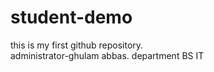 # student-demo
this is my first github repository.
<br>
administrator-ghulam abbas. department BS IT 
<br>
